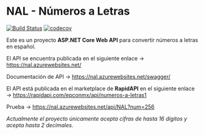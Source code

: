 # NAL - Números a Letras 
[![Build Status](https://epconccs.visualstudio.com/NAL/_apis/build/status/NAL-Azure%20Web%20App%20for%20ASP.NET-CI?branchName=master)](https://epconccs.visualstudio.com/NAL/_build/latest?definitionId=1&branchName=master)
[![codecov](https://codecov.io/gh/epconccs/numeros-a-letras/branch/master/graph/badge.svg)](https://codecov.io/gh/epconccs/numeros-a-letras)

Este es un proyecto **ASP.NET Core Web API** para convertir números a letras en español.

El API se encuentra publicada en el siguiente enlace -> https://nal.azurewebsites.net/

Documentación de API -> https://nal.azurewebsites.net/swagger/

El API está publicada en el marketplace de **RapidAPI** en el siguiente enlace -> https://rapidapi.com/epconmx/api/numeros-a-letras1



Prueba -> https://nal.azurewebsites.net/api/NAL?num=256

*Actualmente el proyecto únicamente acepta cifras de hasta 16 dígitos y acepta hasta 2 decimales.*
